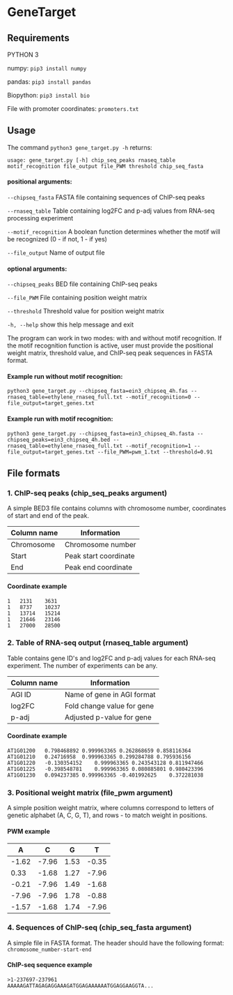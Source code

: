 # GeneTarget

Requirements
------------

PYTHON 3

numpy: `pip3 install numpy`

pandas: `pip3 install pandas`

Biopython: `pip3 install bio`

File with promoter coordinates: `promoters.txt`

Usage
--------
The command `python3 gene_target.py -h` returns:

  `usage: gene_target.py [-h] chip_seq_peaks rnaseq_table motif_recognition file_output file_PWM threshold chip_seq_fasta`
  
####  positional arguments:
  
  `--chipseq_fasta` FASTA file containing sequences of ChIP-seq peaks
  
  `--rnaseq_table` Table containing log2FC and p-adj values from RNA-seq processing experiment
  
  `--motif_recognition` A boolean function determines whether the motif will be recognized (0 - if not, 1 - if yes)
  
  `--file_output` Name of output file
  
####  optional arguments:

  `--chipseq_peaks` BED file containing ChIP-seq peaks
  
  `--file_PWM` File containing position weight matrix
  
  `--threshold` Threshold value for position weight matrix
 
   `-h, --help` show this help message and exit  
   
The program can work in two modes: with and without motif recognition. If the motif recognition function is active, user must provide the positional weight matrix, threshold value, and ChIP-seq peak sequences in FASTA format.
 
#### Example run without motif recognition: 
 `python3 gene_target.py --chipseq_fasta=ein3_chipseq_4h.fas --rnaseq_table=ethylene_rnaseq_full.txt --motif_recognition=0 --file_output=target_genes.txt`
 
#### Example run with motif recognition: 
 `python3 gene_target.py --chipseq_fasta=ein3_chipseq_4h.fasta --chipseq_peaks=ein3_chipseq_4h.bed --rnaseq_table=ethylene_rnaseq_full.txt --motif_recognition=1 --file_output=target_genes.txt --file_PWM=pwm_1.txt --threshold=0.91`
 
 File formats
--------

### 1. ChIP-seq peaks (chip_seq_peaks argument)

A simple BED3 file contains columns with chromosome number, coordinates of start and end of the peak.

|Column name|Information|
|---|---|
|Chromosome|Chromosome number|
|Start|Peak start coordinate|
|End|Peak end coordinate|

#### Coordinate example

 ```
1	2131	3631
1	8737	10237
1	13714	15214
1	21646	23146
1	27000	28500
 ```

### 2. Table of RNA-seq output (rnaseq_table argument)

Table contains gene ID's and log2FC and p-adj values for each RNA-seq experiment. The number of experiments can be any.

|Column name|Information|
|---|---|
|AGI ID|Name of gene in AGI format|
|log2FC|Fold change value for gene|
|p-adj|Adjusted p-value for gene|

#### Coordinate example

 ```
AT1G01200	0.798468892	0.999963365	0.262868659	0.858116364
AT1G01210	0.24716958	0.999963365	0.299284788	0.795936156
AT1G01220	-0.130354152	0.999963365	0.243543128	0.811947466
AT1G01225	-0.398548781	0.999963365	0.080885801	0.980423396
AT1G01230	0.094237385	0.999963365	-0.401992625	0.372281038
 ```

### 3. Positional weight matrix (file_pwm argument)

A simple position weight matrix, where columns correspond to letters of genetic alphabet (A, C, G, T), and rows - to match weight in positions.

#### PWM example

|A|C|G|T|
|---|---|---|---|
|-1.62|-7.96|1.53|-0.35|
|0.33|-1.68|1.27|-7.96|
|-0.21|-7.96|1.49|-1.68|
|-7.96|-7.96|1.78|-0.88|
|-1.57|-1.68|1.74|-7.96|

### 4. Sequences of ChIP-seq (chip_seq_fasta argument)

A simple file in FASTA format. The header should have the following format: `chromosome_number-start-end`

#### ChIP-seq sequence example

 ```
>1-237697-237961
AAAAAGATTAGAGAGGAAAGATGGAGAAAAAATGGAGGAAGGTA...
 ```
